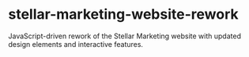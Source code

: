 # stellar-marketing-website-rework
JavaScript-driven rework of the Stellar Marketing website with updated design elements and interactive features.
